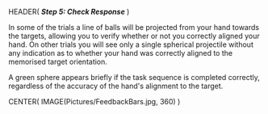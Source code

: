 HEADER( *__Step 5: Check Response__* )

In some of the trials a line of  balls will be projected from your hand towards the targets, 
allowing you to verify whether or not you correctly aligned your hand. On other trials you will see
only a single spherical projectile without any indication as to whether your hand was correctly aligned
to the memorised target orientation.

A green sphere appears briefly if the task sequence is completed correctly, regardless of the accuracy
of the hand's alignment to the target.

CENTER( IMAGE(Pictures/FeedbackBars.jpg, 360) )
